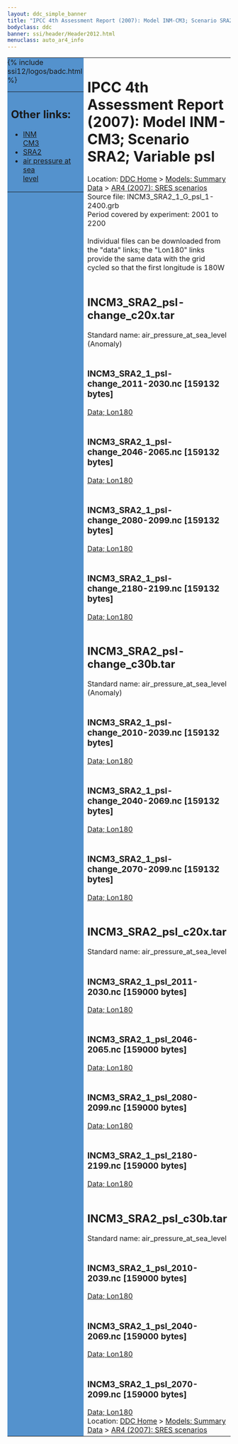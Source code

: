 ```yaml
---
layout: ddc_simple_banner
title: "IPCC 4th Assessment Report (2007): Model INM-CM3; Scenario SRA2; Variable psl"
bodyclass: ddc
banner: ssi/header/Header2012.html
menuclass: auto_ar4_info
---
```



<table width="100%" border="0" cellspacing="0" cellpadding="0" style="border-collapse: collapse;">
<tr style="margin:0;padding:0;border:0;">
<td style="margin:0;padding:0;border:0;height:1pt;width:150pt;background:#5492CD;" valign="top" >

<div id="lh-col2" class="auto_ar4_info">
<table class="menumain" bgcolor="#5492CD" cellspacing="0" width="100%" border="0">
<tr><td>
<h2> Other links:</h2>
<ul>
<li><a href="/auto/ar4/model-INM-CM3.html">INM<br/>CM3</a></li>
<li><a href="/auto/ar4/scenario-SRA2.html">SRA2</a></li>
<li><a href="/auto/ar4/var-air_pressure_at_sea_level.html">air pressure at sea<br/> level</a></li>
</ul>
</td></tr>
{% include ssi12/logos/badc.html %}
</table>
</div>
</td>
<td><h1>IPCC 4th Assessment Report (2007): Model INM-CM3; Scenario SRA2; Variable psl</h1>

<!-- Breadcrumb1 -->
<div id="breadcrumb1" align="left">
Location: <a href="/index.html">DDC Home</a> > <a href="/sim/gcm_clim/">Models: Summary Data</a>
> <a href="/sim/gcm_clim/SRES_AR4/index.html">AR4 (2007): SRES scenarios</a>
</div>
<!-- End of Breadcrumb1 -->Source file: INCM3_SRA2_1_G_psl_1-2400.grb
<br/>
Period covered by experiment: 2001 to 2200<br/>
<br/>Individual files can be downloaded from the "data" links; the "Lon180" links provide the same data
         with the grid cycled so that the first longitude is 180W<br/>
<br/><h2>INCM3_SRA2_psl-change_c20x.tar</h2>
Standard name: air_pressure_at_sea_level (Anomaly)<br>
<br/><h3>INCM3_SRA2_1_psl-change_2011-2030.nc [159132 bytes]</h3>
<a href="/cgi-bin/downl/ar4_nc/psl/INCM3_SRA2_1_psl-change_2011-2030.nc">Data; </a><a href="/cgi-bin/downl/ar4_nc/psl/INCM3_SRA2_1_psl-change_2011-2030.cyto180.nc"> Lon180</a><br/>
<br/><h3>INCM3_SRA2_1_psl-change_2046-2065.nc [159132 bytes]</h3>
<a href="/cgi-bin/downl/ar4_nc/psl/INCM3_SRA2_1_psl-change_2046-2065.nc">Data; </a><a href="/cgi-bin/downl/ar4_nc/psl/INCM3_SRA2_1_psl-change_2046-2065.cyto180.nc"> Lon180</a><br/>
<br/><h3>INCM3_SRA2_1_psl-change_2080-2099.nc [159132 bytes]</h3>
<a href="/cgi-bin/downl/ar4_nc/psl/INCM3_SRA2_1_psl-change_2080-2099.nc">Data; </a><a href="/cgi-bin/downl/ar4_nc/psl/INCM3_SRA2_1_psl-change_2080-2099.cyto180.nc"> Lon180</a><br/>
<br/><h3>INCM3_SRA2_1_psl-change_2180-2199.nc [159132 bytes]</h3>
<a href="/cgi-bin/downl/ar4_nc/psl/INCM3_SRA2_1_psl-change_2180-2199.nc">Data; </a><a href="/cgi-bin/downl/ar4_nc/psl/INCM3_SRA2_1_psl-change_2180-2199.cyto180.nc"> Lon180</a><br/>
<br/><h2>INCM3_SRA2_psl-change_c30b.tar</h2>
Standard name: air_pressure_at_sea_level (Anomaly)<br>
<br/><h3>INCM3_SRA2_1_psl-change_2010-2039.nc [159132 bytes]</h3>
<a href="/cgi-bin/downl/ar4_nc/psl/INCM3_SRA2_1_psl-change_2010-2039.nc">Data; </a><a href="/cgi-bin/downl/ar4_nc/psl/INCM3_SRA2_1_psl-change_2010-2039.cyto180.nc"> Lon180</a><br/>
<br/><h3>INCM3_SRA2_1_psl-change_2040-2069.nc [159132 bytes]</h3>
<a href="/cgi-bin/downl/ar4_nc/psl/INCM3_SRA2_1_psl-change_2040-2069.nc">Data; </a><a href="/cgi-bin/downl/ar4_nc/psl/INCM3_SRA2_1_psl-change_2040-2069.cyto180.nc"> Lon180</a><br/>
<br/><h3>INCM3_SRA2_1_psl-change_2070-2099.nc [159132 bytes]</h3>
<a href="/cgi-bin/downl/ar4_nc/psl/INCM3_SRA2_1_psl-change_2070-2099.nc">Data; </a><a href="/cgi-bin/downl/ar4_nc/psl/INCM3_SRA2_1_psl-change_2070-2099.cyto180.nc"> Lon180</a><br/>
<br/><h2>INCM3_SRA2_psl_c20x.tar</h2>
Standard name: air_pressure_at_sea_level<br>
<br/><h3>INCM3_SRA2_1_psl_2011-2030.nc [159000 bytes]</h3>
<a href="/cgi-bin/downl/ar4_nc/psl/INCM3_SRA2_1_psl_2011-2030.nc">Data; </a><a href="/cgi-bin/downl/ar4_nc/psl/INCM3_SRA2_1_psl_2011-2030.cyto180.nc"> Lon180</a><br/>
<br/><h3>INCM3_SRA2_1_psl_2046-2065.nc [159000 bytes]</h3>
<a href="/cgi-bin/downl/ar4_nc/psl/INCM3_SRA2_1_psl_2046-2065.nc">Data; </a><a href="/cgi-bin/downl/ar4_nc/psl/INCM3_SRA2_1_psl_2046-2065.cyto180.nc"> Lon180</a><br/>
<br/><h3>INCM3_SRA2_1_psl_2080-2099.nc [159000 bytes]</h3>
<a href="/cgi-bin/downl/ar4_nc/psl/INCM3_SRA2_1_psl_2080-2099.nc">Data; </a><a href="/cgi-bin/downl/ar4_nc/psl/INCM3_SRA2_1_psl_2080-2099.cyto180.nc"> Lon180</a><br/>
<br/><h3>INCM3_SRA2_1_psl_2180-2199.nc [159000 bytes]</h3>
<a href="/cgi-bin/downl/ar4_nc/psl/INCM3_SRA2_1_psl_2180-2199.nc">Data; </a><a href="/cgi-bin/downl/ar4_nc/psl/INCM3_SRA2_1_psl_2180-2199.cyto180.nc"> Lon180</a><br/>
<br/><h2>INCM3_SRA2_psl_c30b.tar</h2>
Standard name: air_pressure_at_sea_level<br>
<br/><h3>INCM3_SRA2_1_psl_2010-2039.nc [159000 bytes]</h3>
<a href="/cgi-bin/downl/ar4_nc/psl/INCM3_SRA2_1_psl_2010-2039.nc">Data; </a><a href="/cgi-bin/downl/ar4_nc/psl/INCM3_SRA2_1_psl_2010-2039.cyto180.nc"> Lon180</a><br/>
<br/><h3>INCM3_SRA2_1_psl_2040-2069.nc [159000 bytes]</h3>
<a href="/cgi-bin/downl/ar4_nc/psl/INCM3_SRA2_1_psl_2040-2069.nc">Data; </a><a href="/cgi-bin/downl/ar4_nc/psl/INCM3_SRA2_1_psl_2040-2069.cyto180.nc"> Lon180</a><br/>
<br/><h3>INCM3_SRA2_1_psl_2070-2099.nc [159000 bytes]</h3>
<a href="/cgi-bin/downl/ar4_nc/psl/INCM3_SRA2_1_psl_2070-2099.nc">Data; </a><a href="/cgi-bin/downl/ar4_nc/psl/INCM3_SRA2_1_psl_2070-2099.cyto180.nc"> Lon180</a><br/>
<!-- Breadcrumb2 -->
<div id="breadcrumb2" align="left">
Location: <a href="/index.html">DDC Home</a> > <a href="/sim/gcm_clim/">Models: Summary Data</a>
> <a href="/sim/gcm_clim/SRES_AR4/index.html">AR4 (2007): SRES scenarios</a>
</div>
<!-- End of Breadcrumb2 --></td></tr></table>
